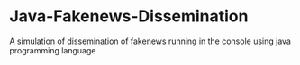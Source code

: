 # Java-Fakenews-Dissemination
A simulation of dissemination of fakenews running in the console using java programming language
